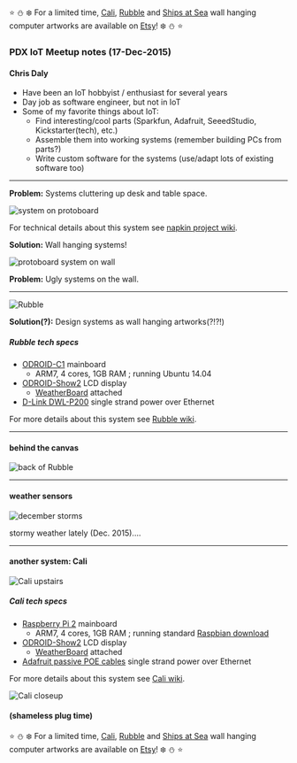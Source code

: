 :star: :snowman: :snowflake: For a limited time, [Cali](https://www.etsy.com/listing/258768820/cali-wall-hanging-linux-computer),  [Rubble](https://www.etsy.com/listing/258665027/rubble-wall-hanging-linux-computer) and [Ships at Sea](https://www.etsy.com/listing/198036649/ships-at-sea-framed-oil-and-computers-on) wall hanging computer artworks are available on [Etsy](https://www.etsy.com/shop/IoTArtworks)!  :snowflake: :snowman: :star:

### PDX IoT Meetup notes (17-Dec-2015)

#### Chris Daly

- Have been an IoT hobbyist / enthusiast for several years
- Day job as software engineer, but not in IoT
- Some of my favorite things about IoT:
  - Find interesting/cool parts (Sparkfun, Adafruit, SeeedStudio, Kickstarter(tech), etc.)
  - Assemble them into working systems (remember building PCs from parts?)
  - Write custom software for the systems (use/adapt lots of existing software too)

------

**Problem:** Systems cluttering up desk and table space.

![system on protoboard](https://github.com/cjdaly/napkin/wiki/images/bone3-cerb3.JPG)

For technical details about this system see [napkin project wiki](https://github.com/cjdaly/napkin/wiki/Server-with-serial-client-bone3-cerb3).

**Solution:** Wall hanging systems!

![protoboard system on wall](https://github.com/cjdaly/napkin/wiki/images/bone3-cerb3-framed.JPG)

**Problem:** Ugly systems on the wall.

------

![Rubble](https://github.com/cjdaly/fold/wiki/images/fold-Thing-Rubble-7.jpg)

**Solution(?):** Design systems as wall hanging artworks(?!?!)

##### Rubble tech specs

* [ODROID-C1](http://ameridroid.com/products/odroid-c1) mainboard
  * ARM7, 4 cores, 1GB RAM ; running Ubuntu 14.04
* [ODROID-Show2](http://ameridroid.com/products/odroid-show-2) LCD display
  * [WeatherBoard](http://ameridroid.com/products/weather-board) attached
* [D-Link DWL-P200](http://us.dlink.com/products/business-solutions/power-over-ethernet-adapter-kit/) single strand power over Ethernet

For more details about this system see [Rubble wiki](https://github.com/cjdaly/fold/wiki/fold-Thing-Rubble).

------

#### behind the canvas

![back of Rubble](https://github.com/cjdaly/fold/wiki/images/fold-Thing-Rubble-8.jpg)

------

#### weather sensors

![december storms](https://github.com/cjdaly/fold/wiki/images/weatherThing-baro-dec2015.png)

stormy weather lately (Dec. 2015)....

------

#### another system: Cali

![Cali upstairs](https://github.com/cjdaly/fold/wiki/images/fold-Thing-Cali-6.jpg)

##### Cali tech specs

* [Raspberry Pi 2](https://www.raspberrypi.org/products/raspberry-pi-2-model-b/) mainboard
  * ARM7, 4 cores, 1GB RAM ; running standard [Raspbian download](https://www.raspberrypi.org/downloads)
* [ODROID-Show2](http://ameridroid.com/products/odroid-show-2) LCD display
  * [WeatherBoard](http://ameridroid.com/products/weather-board) attached
* [Adafruit passive POE cables](https://www.adafruit.com/products/435) single strand power over Ethernet

For more details about this system see [Cali wiki](https://github.com/cjdaly/fold/wiki/fold-Thing-Cali).

![Cali closeup](https://github.com/cjdaly/fold/wiki/images/fold-Thing-Cali-5.jpg)

#### (shameless plug time)

:star: :snowman: :snowflake: For a limited time, [Cali](https://www.etsy.com/listing/258768820/cali-wall-hanging-linux-computer),  [Rubble](https://www.etsy.com/listing/258665027/rubble-wall-hanging-linux-computer) and [Ships at Sea](https://www.etsy.com/listing/198036649/ships-at-sea-framed-oil-and-computers-on) wall hanging computer artworks are available on [Etsy](https://www.etsy.com/shop/IoTArtworks)!  :snowflake: :snowman: :star:

